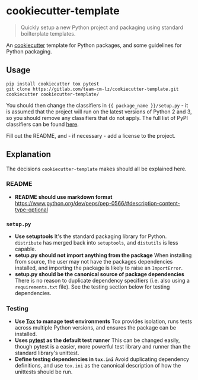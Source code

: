 cookiecutter-template
======================
> Quickly setup a new Python project and packaging using standard boilterplate templates.

An [cookiecutter](https://github.com/audreyr/cookiecutter) template for Python packages,
and some guidelines for Python packaging.

Usage
-----

    pip install cookiecutter tox pytest
    git clone https://gitlab.com/team-cm-lz/cookiecutter-template.git
    cookiecutter cookiecutter-template/

You should then change the classifiers in `{{ package_name }}/setup.py` - it is assumed that the project will run on the latest versions of Python 2 and 3, so you should remove any classifiers that do not apply. The full list of PyPI classifiers can be found [here](https://pypi.python.org/pypi?:action=list_classifiers).

Fill out the README, and - if necessary - add a license to the project.

Explanation
-----------

The decisions `cookiecutter-template` makes should all be explained here.

### README

* **README should use markdown format**
  https://www.python.org/dev/peps/pep-0566/#description-content-type-optional

### `setup.py`

* **Use setuptools**
  It's the standard packaging library for Python. `distribute` has merged back into `setuptools`, and `distutils` is less capable.
* **setup.py should not import anything from the package**
  When installing from source, the user may not have the packages dependencies installed, and importing the package is likely to raise an `ImportError`.
* **setup.py should be the canonical source of package dependencies**
  There is no reason to duplicate dependency specifiers (i.e. also using a `requirements.txt` file). See the testing section below for testing dependencies.

### Testing

* **Use [Tox](https://tox.readthedocs.io) to manage test environments**
  Tox provides isolation, runs tests across multiple Python versions, and ensures the package can be installed.
* **Uses [pytest](https://docs.pytest.org) as the default test runner**
  This can be changed easily, though pytest is a easier, more powerful test library and runner than the standard library's unittest.
* **Define testing dependencies in `tox.ini`**
  Avoid duplicating dependency definitions, and use `tox.ini` as the canonical description of how the unittests should be run.
